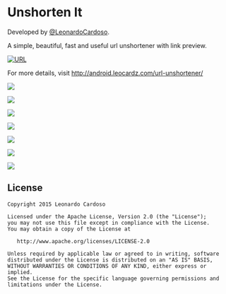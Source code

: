 Unshorten It
=====================

Developed by <a href='https://github.com/LeonardoCardoso' target='_blank'>@LeonardoCardoso</a>. 

A simple, beautiful, fast and useful url unshortener with link preview.

[![URL](https://developer.android.com/images/brand/en_generic_rgb_wo_60.png)](https://play.google.com/store/apps/details?id=com.leocardz.url.unshortener&feature=search_result)

For more details, visit http://android.leocardz.com/url-unshortener/


![](https://dl.dropboxusercontent.com/s/3c22cfnkg45av3d/1uu.png)

![](https://dl.dropboxusercontent.com/s/1jgwuelvd687unp/2uu.png)

![](https://dl.dropboxusercontent.com/s/nmim9zwsrnuydui/3uu.png)

![](https://dl.dropboxusercontent.com/s/pv762gt6r64o1bo/4uu.png)

![](https://dl.dropboxusercontent.com/s/c9rgun4nlyxv3xx/5uu.png)

![](https://dl.dropboxusercontent.com/s/ky2q6ohq45zrrc1/6uu.png)

![](https://dl.dropboxusercontent.com/s/4gf9ujj09wusban/7uu.png)


## License

    Copyright 2015 Leonardo Cardoso

    Licensed under the Apache License, Version 2.0 (the "License");
    you may not use this file except in compliance with the License.
    You may obtain a copy of the License at

       http://www.apache.org/licenses/LICENSE-2.0

    Unless required by applicable law or agreed to in writing, software
    distributed under the License is distributed on an "AS IS" BASIS,
    WITHOUT WARRANTIES OR CONDITIONS OF ANY KIND, either express or implied.
    See the License for the specific language governing permissions and
    limitations under the License.

